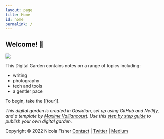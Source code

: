 ```yaml
---
layout: page
title: Home
id: home
permalink: /
---
```


## Welcome! 🌱

![](https://source.unsplash.com/ikgmBELD7PQ/1900x1200)

This Digital Garden contains notes on a range of topics including:

- writing
- photography
- tech and tools
- a gentler pace 

To begin, take the [[tour]].

*This digital garden is created in Obsidian, set up using GitHub and Netlify, and a template by [Maxime Vaillancourt](https://github.com/maximevaillancourt/digital-garden-jekyll-template). Use this [step by step guide](https://beingpax.medium.com/a-non-technical-guide-to-set-up-digital-garden-with-obsidian-for-free-62d6df75553c) to publish your own digital garden.*

Copyright © 2022 Nicola Fisher
[Contact](https://agentlerpace.co.uk/contact/) | [Twitter](https://twitter.com/nfisherwriter) | [Medium](https://nicolafisherwriter.medium.com/)

<style>
  .wrapper {
    max-width: 34em;
  }
</style>